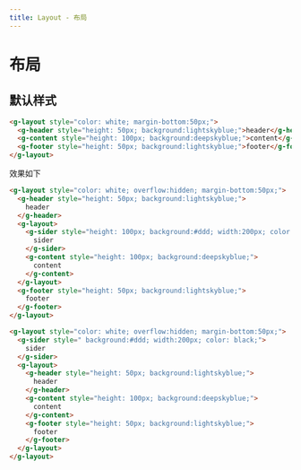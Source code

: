 ```yaml
---
title: Layout - 布局
---
```


# 布局

## 默认样式

```html
<g-layout style="color: white; margin-bottom:50px;">
  <g-header style="height: 50px; background:lightskyblue;">header</g-header>
  <g-content style="height: 100px; background:deepskyblue;">content</g-content>
  <g-footer style="height: 50px; background:lightskyblue;">footer</g-footer>
</g-layout>
```

效果如下

<ClientOnly>
<layout-d-1></layout-d-1>
</ClientOnly>


```html
<g-layout style="color: white; overflow:hidden; margin-bottom:50px;">
  <g-header style="height: 50px; background:lightskyblue;">
    header
  </g-header>
  <g-layout>
    <g-sider style="height: 100px; background:#ddd; width:200px; color: black;">
      sider
    </g-sider>
    <g-content style="height: 100px; background:deepskyblue;">
      content
    </g-content>
  </g-layout>
  <g-footer style="height: 50px; background:lightskyblue;">
    footer
  </g-footer>
</g-layout>
```

<ClientOnly>
<layout-d-2></layout-d-2>
</ClientOnly>

```html
<g-layout style="color: white; overflow:hidden; margin-bottom:50px;">
  <g-sider style=" background:#ddd; width:200px; color: black;">
    sider
  </g-sider>
  <g-layout>
    <g-header style="height: 50px; background:lightskyblue;">
      header
    </g-header>
    <g-content style="height: 100px; background:deepskyblue;">
      content
    </g-content>
    <g-footer style="height: 50px; background:lightskyblue;">
      footer
    </g-footer>
  </g-layout>
</g-layout>
```

<ClientOnly>
<layout-d-3></layout-d-3>
</ClientOnly>
